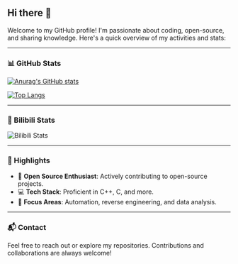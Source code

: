 ## Hi there 👋

Welcome to my GitHub profile! I'm passionate about coding, open-source, and sharing knowledge. Here's a quick overview of my activities and stats:

---

### 📊 GitHub Stats

[![Anurag's GitHub stats](https://github-readme-stats.vercel.app/api?username=awaxiaoyu&show_icons=true&theme=radical)](https://github.com/anuraghazra/github-readme-stats)

[![Top Langs](https://github-readme-stats.vercel.app/api/top-langs/?username=awaxiaoyu&layout=donut&theme=radical)](https://github.com/anuraghazra/github-readme-stats)

---

### 🎥 Bilibili Stats

<img src="https://stats.justsong.cn/api/bilibili/?id=57899386" alt="Bilibili Stats">

---

### 🌟 Highlights

- 🚀 **Open Source Enthusiast**: Actively contributing to open-source projects.
- 💻 **Tech Stack**: Proficient in C++, C, and more.
- 🎯 **Focus Areas**: Automation, reverse engineering, and data analysis.

---

### 📬 Contact

Feel free to reach out or explore my repositories. Contributions and collaborations are always welcome!
